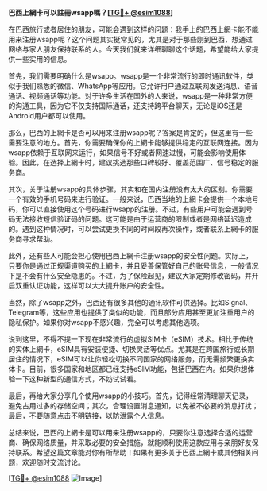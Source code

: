 **巴西上網卡可以註冊wsapp嗎？[[TG💪+ @esim1088](https://t.me/s/esim1088)]**

在巴西旅行或者居住的朋友，可能会遇到这样的问题：我手上的巴西上網卡能不能用来注册wsapp呢？这个问题其实挺常见的，尤其是对于那些刚到巴西，想通过网络与家人朋友保持联系的人。今天我们就来详细聊聊这个话题，希望能给大家提供一些实用的信息。

首先，我们需要明确什么是wsapp。wsapp是一个非常流行的即时通讯软件，类似于我们熟悉的微信、WhatsApp等应用。它允许用户通过互联网发送消息、语音通话、视频通话等功能。对于许多生活在国外的人来说，wsapp是一种非常方便的沟通工具，因为它不仅支持国际通话，还支持跨平台聊天，无论是iOS还是Android用户都可以使用。

那么，巴西的上網卡是否可以用来注册wsapp呢？答案是肯定的，但这里有一些需要注意的地方。首先，你需要确保你的上網卡能够提供稳定的互联网连接。因为wsapp依赖于互联网来运行，如果信号不好或者网速过慢，可能会影响使用体验。因此，在选择上網卡时，建议挑选那些口碑较好、覆盖范围广、信号稳定的服务商。

其次，关于注册wsapp的具体步骤，其实和在国内注册没有太大的区别。你需要一个有效的手机号码来进行验证。一般来说，巴西当地的上網卡会提供一个本地号码，你可以直接使用这个号码进行wsapp的注册。不过，有些用户可能会遇到号码无法接收短信验证码的问题。这可能是由于运营商的限制或者是网络延迟造成的。遇到这种情况时，可以尝试更换不同的时间段再次操作，或者联系上網卡的服务商寻求帮助。

此外，还有些人可能会担心使用巴西上網卡注册wsapp的安全性问题。实际上，只要你是通过正规渠道购买的上網卡，并且妥善保管好自己的账号信息，一般情况下是不会有什么安全隐患的。不过，为了保险起见，建议大家定期修改密码，并开启双重认证功能，这样可以大大提升账户的安全性。

当然，除了wsapp之外，巴西还有很多其他的通讯软件可供选择。比如Signal、Telegram等，这些应用也提供了类似的功能，而且部分应用甚至更加注重用户的隐私保护。如果你对wsapp不感兴趣，完全可以考虑其他选项。

说到这里，不得不提一下现在非常流行的虚拟SIM卡（eSIM）技术。相比于传统的实体上網卡，eSIM具有安装便捷、切换灵活等优点。尤其是在跨国旅行或长期居住的情况下，eSIM可以让你轻松切换不同国家的网络服务，而无需频繁更换实体卡。目前，很多国家和地区都已经支持eSIM功能，包括巴西在内。如果你想体验一下这种新型的通信方式，不妨试试看。

最后，再给大家分享几个使用wsapp的小技巧。首先，记得经常清理聊天记录，避免占用过多的存储空间；其次，合理设置消息通知，以免被不必要的消息打扰；最后，不要随意点击不明链接，以防泄露个人信息。

总结来说，巴西的上網卡是可以用来注册wsapp的，只要你注意选择合适的运营商、确保网络质量，并采取必要的安全措施，就能顺利使用这款应用与亲朋好友保持联系。希望这篇文章能对你有所帮助！如果有更多关于巴西上網卡或其他相关问题，欢迎随时交流讨论。

[[TG💪+ @esim1088](https://t.me/s/esim1088) ![Image](https://i.postimg.cc/4NQfJmqS/Snipaste-2025-05-13-00-14-12.png)]